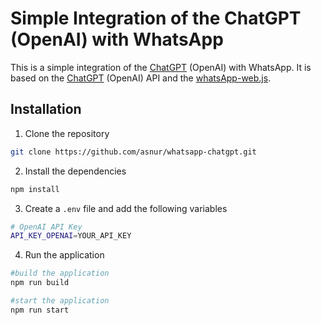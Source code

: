 # Simple Integration of the ChatGPT (OpenAI) with WhatsApp

This is a simple integration of the [ChatGPT](https://beta.openai.com/overview) (OpenAI) with WhatsApp. It is based on the [ChatGPT](https://beta.openai.com/overview) (OpenAI) API and the [whatsApp-web.js](https://wwebjs.dev/).

## Installation

1. Clone the repository

```bash
git clone https://github.com/asnur/whatsapp-chatgpt.git
```

2. Install the dependencies

```bash
npm install
```

3. Create a `.env` file and add the following variables

```bash
# OpenAI API Key
API_KEY_OPENAI=YOUR_API_KEY
```

4. Run the application

```bash
#build the application
npm run build

#start the application
npm run start
```
